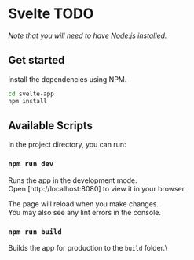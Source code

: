 # Svelte TODO

*Note that you will need to have [Node.js](https://nodejs.org) installed.*


## Get started
Install the dependencies using NPM.

```bash
cd svelte-app
npm install
```

## Available Scripts
In the project directory, you can run:

### `npm run dev`

Runs the app in the development mode.\
Open [http://localhost:8080] to view it in your browser.

The page will reload when you make changes.\
You may also see any lint errors in the console.

### `npm run build`

Builds the app for production to the `build` folder.\


